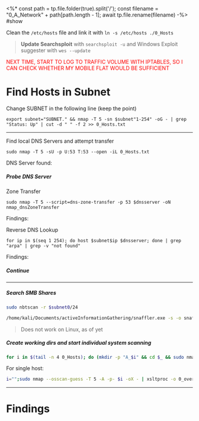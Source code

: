 <%*
const path = tp.file.folder(true).split('/');
const filename = "0_A_Network" + path[path.length - 1];
await tp.file.rename(filename)
-%>
#show

Clean the `/etc/hosts` file and link it with `ln -s /etc/hosts ./0_Hosts`

> **Update Searchsploit** with `searchsploit -u` and Windows Exploit suggester with `wes --update`

<font style="color:red">NEXT TIME, START TO LOG TO TRAFFIC VOLUME WITH IPTABLES, SO I CAN CHECK WHETHER MY MOBILE FLAT WOULD BE SUFFICIENT</font>
# Find Hosts in Subnet

Change SUBNET in the following line (keep the point)

```
export subnet="SUBNET." && nmap -T 5 -sn $subnet"1-254" -oG - | grep "Status: Up" | cut -d " " -f 2 >> 0_Hosts.txt
```
---
Find local DNS Servers and attempt transfer
```
sudo nmap -T 5 -sU -p U:53 T:53 --open -iL 0_Hosts.txt
```
   DNS Server found:

##### Probe DNS Server
Zone Transfer
```
sudo nmap -T 5 --script=dns-zone-transfer -p 53 $dnsserver -oN nmap_dnsZoneTransfer
```
   Findings:
   
Reverse DNS Lookup
```
for ip in $(seq 1 254); do host $subnet$ip $dnsserver; done | grep "arpa" | grep -v "not found"
```
   Findings:
##### Continue
---
##### Search SMB Shares
```bash
sudo nbtscan -r $subnet0/24
```

```bash
/home/kali/Documents/activeInformationGathering/snaffler.exe -s -o snaffler.log -n $(cat 0_Hosts.txt | sed -z 's/\n/,/g;s/,$/\n/')
```
> Does not work on Linux, as of yet
##### Create working dirs and start individual system scanning

```bash
for i in $(tail -n 4 0_Hosts); do (mkdir -p "A_$i" && cd $_ && sudo nmap --osscan-guess -T 5 -A -p- $i -oX - | xsltproc -o 0_overview.html - && firefox 0_overview.html && sudo nmap -sUV --top-ports 100 $i -oN 0_udp_top100.txt)& done
```

For single host:
```bash
i="";sudo nmap --osscan-guess -T 5 -A -p- $i -oX - | xsltproc -o 0_overview.html - && firefox 0_overview.html && sudo nmap -T 5 -sUV --top-ports 100 $i -oN 0_udp_top100.txt
```

---
# Findings